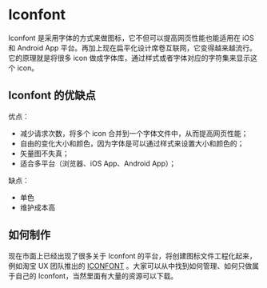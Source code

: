 # Iconfont
Iconfont 是采用字体的方式来做图标，它不但可以提高网页性能也能适用在 iOS 和 Android App 平台。再加上现在扁平化设计席卷互联网，它变得越来越流行。它的原理就是将很多 icon 做成字体库，通过样式或者字体对应的字符集来显示这个 icon。

## Iconfont 的优缺点
优点：

* 减少请求次数，将多个 icon 合并到一个字体文件中，从而提高网页性能；
* 自由的变化大小和颜色，因为字体是可以通过样式来设置大小和颜色的；
* 矢量图不失真；
* 适合多平台（浏览器、iOS App、Android App）；

缺点：

* 单色
* 维护成本高

## 如何制作
现在市面上已经出现了很多关于 Iconfont 的平台，将创建图标文件工程化起来，例如淘宝 UX 团队推出的 [ICONFONT](http://iconfont.cn/) 。大家可以从中找到如何管理、如何只做属于自己的 Iconfont，当然里面有大量的资源可以下载。

